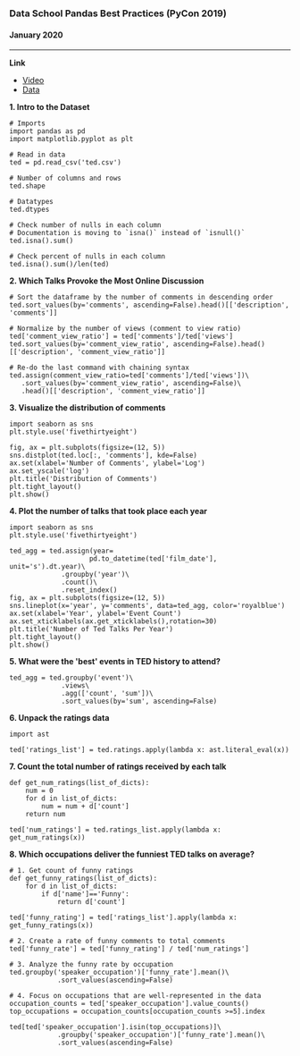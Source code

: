 ### Data School Pandas Best Practices (PyCon 2019)
#### January 2020

---
**Link**
* [Video](https://www.youtube.com/watch?v=dPwLlJkSHLo)
* [Data](https://github.com/justmarkham/pycon-2019-tutorial)

**1. Intro to the Dataset**
```
# Imports
import pandas as pd
import matplotlib.pyplot as plt

# Read in data
ted = pd.read_csv('ted.csv')

# Number of columns and rows
ted.shape

# Datatypes
ted.dtypes

# Check number of nulls in each column
# Documentation is moving to `isna()` instead of `isnull()`
ted.isna().sum()

# Check percent of nulls in each column
ted.isna().sum()/len(ted)
```

**2. Which Talks Provoke the Most Online Discussion**
```
# Sort the dataframe by the number of comments in descending order
ted.sort_values(by='comments', ascending=False).head()[['description', 'comments']]

# Normalize by the number of views (comment to view ratio)
ted['comment_view_ratio'] = ted['comments']/ted['views']
ted.sort_values(by='comment_view_ratio', ascending=False).head()[['description', 'comment_view_ratio']]

# Re-do the last command with chaining syntax
ted.assign(comment_view_ratio=ted['comments']/ted['views'])\
   .sort_values(by='comment_view_ratio', ascending=False)\
   .head()[['description', 'comment_view_ratio']]
```

**3. Visualize the distribution of comments**
```
import seaborn as sns
plt.style.use('fivethirtyeight')

fig, ax = plt.subplots(figsize=(12, 5))
sns.distplot(ted.loc[:, 'comments'], kde=False)
ax.set(xlabel='Number of Comments', ylabel='Log')
ax.set_yscale('log')
plt.title('Distribution of Comments')
plt.tight_layout()
plt.show()
```

**4. Plot the number of talks that took place each year**
```
import seaborn as sns
plt.style.use('fivethirtyeight')

ted_agg = ted.assign(year=
                    pd.to_datetime(ted['film_date'], unit='s').dt.year)\
             .groupby('year')\
             .count()\
             .reset_index()
fig, ax = plt.subplots(figsize=(12, 5))
sns.lineplot(x='year', y='comments', data=ted_agg, color='royalblue')
ax.set(xlabel='Year', ylabel='Event Count')
ax.set_xticklabels(ax.get_xticklabels(),rotation=30)
plt.title('Number of Ted Talks Per Year')
plt.tight_layout()
plt.show()
```

**5. What were the 'best' events in TED history to attend?**
```
ted_agg = ted.groupby('event')\
             .views\
             .agg(['count', 'sum'])\
             .sort_values(by='sum', ascending=False)
```

**6. Unpack the ratings data**
```
import ast

ted['ratings_list'] = ted.ratings.apply(lambda x: ast.literal_eval(x))
```

**7. Count the total number of ratings received by each talk**
```
def get_num_ratings(list_of_dicts):
    num = 0
    for d in list_of_dicts:
        num = num + d['count']
    return num

ted['num_ratings'] = ted.ratings_list.apply(lambda x: get_num_ratings(x))
```

**8. Which occupations deliver the funniest TED talks on average?**
```
# 1. Get count of funny ratings
def get_funny_ratings(list_of_dicts):
    for d in list_of_dicts:
        if d['name']=='Funny':
            return d['count']

ted['funny_rating'] = ted['ratings_list'].apply(lambda x: get_funny_ratings(x))

# 2. Create a rate of funny comments to total comments
ted['funny_rate'] = ted['funny_rating'] / ted['num_ratings']

# 3. Analyze the funny rate by occupation
ted.groupby('speaker_occupation')['funny_rate'].mean()\
            .sort_values(ascending=False)

# 4. Focus on occupations that are well-represented in the data
occupation_counts = ted['speaker_occupation'].value_counts()
top_occupations = occupation_counts[occupation_counts >=5].index

ted[ted['speaker_occupation'].isin(top_occupations)]\
            .groupby('speaker_occupation')['funny_rate'].mean()\
            .sort_values(ascending=False)
```
